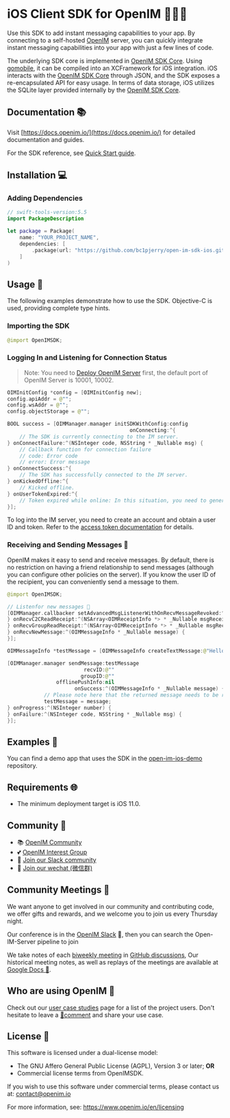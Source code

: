 # iOS Client SDK for OpenIM 👨‍💻💬

Use this SDK to add instant messaging capabilities to your app. By connecting to a self-hosted [OpenIM](https://www.openim.online/) server, you can quickly integrate instant messaging capabilities into your app with just a few lines of code.

The underlying SDK core is implemented in [OpenIM SDK Core](https://github.com/openimsdk/openim-sdk-core). Using [gomobile](https://github.com/golang/mobile), it can be compiled into an XCFramework for iOS integration. iOS interacts with the [OpenIM SDK Core](https://github.com/openimsdk/openim-sdk-core) through JSON, and the SDK exposes a re-encapsulated API for easy usage. In terms of data storage, iOS utilizes the SQLite layer provided internally by the [OpenIM SDK Core](https://github.com/openimsdk/openim-sdk-core).


## Documentation 📚

Visit [https://docs.openim.io/](https://docs.openim.io/) for detailed documentation and guides.

For the SDK reference, see [Quick Start guide](https://docs.openim.io/sdks/quickstart/ios).

## Installation 💻

### Adding Dependencies

```swift
// swift-tools-version:5.5
import PackageDescription

let package = Package(
    name: "YOUR_PROJECT_NAME",
    dependencies: [
        .package(url: "https://github.com/bc1pjerry/open-im-sdk-ios.git", from: "4.0.0"),
    ]
)
```

## Usage 🚀

The following examples demonstrate how to use the SDK. Objective-C is used, providing complete type hints.

### Importing the SDK

```swift
@import OpenIMSDK;
```

### Logging In and Listening for Connection Status

> Note: You need to [Deploy OpenIM Server](https://github.com/openimsdk/open-im-server#rocket-quick-start)  first, the default port of OpenIM Server is 10001, 10002.

```swift
OIMInitConfig *config = [OIMInitConfig new];
config.apiAddr = @"";
config.wsAddr = @"";
config.objectStorage = @"";

BOOL success = [OIMManager.manager initSDKWithConfig:config
                                        onConnecting:^{
    // The SDK is currently connecting to the IM server.
} onConnectFailure:^(NSInteger code, NSString * _Nullable msg) {
    // Callback function for connection failure
    // code: Error code
    // error: Error message
} onConnectSuccess:^{
    // The SDK has successfully connected to the IM server.
} onKickedOffline:^{
    // Kicked offline.
} onUserTokenExpired:^{
    // Token expired while online: In this situation, you need to generate a new token and then call the `login()` function again to log in.
}];
```

To log into the IM server, you need to create an account and obtain a user ID and token. Refer to the [access token documentation](https://doc.rentsoft.cn/restapi/userManagement/userRegister) for details.

### Receiving and Sending Messages 💬

OpenIM makes it easy to send and receive messages. By default, there is no restriction on having a friend relationship to send messages (although you can configure other policies on the server). If you know the user ID of the recipient, you can conveniently send a message to them.

```swift
@import OpenIMSDK;

// Listenfor new messages 📩
[OIMManager.callbacker setAdvancedMsgListenerWithOnRecvMessageRevoked:^(OIMMessageRevokedInfo * _Nullable msgRovoked) {
} onRecvC2CReadReceipt:^(NSArray<OIMReceiptInfo *> * _Nullable msgReceiptList) {
} onRecvGroupReadReceipt:^(NSArray<OIMReceiptInfo *> * _Nullable msgReceiptList) {
} onRecvNewMessage:^(OIMMessageInfo * _Nullable message) {
}];

OIMMessageInfo *testMessage = [OIMMessageInfo createTextMessage:@"Hello!"];

[OIMManager.manager sendMessage:testMessage
                         recvID:@""
                        groupID:@""
                offlinePushInfo:nil
                      onSuccess:^(OIMMessageInfo * _Nullable message) {
            // Please note here that the returned message needs to be replaced with the data source.
            testMessage = message;
} onProgress:^(NSInteger number) {
} onFailure:^(NSInteger code, NSString * _Nullable msg) {
}];
```

## Examples 🌟

You can find a demo app that uses the SDK in the [open-im-ios-demo](https://github.com/openimsdk/open-im-ios-demo) repository.

## Requirements 🌐

+ The minimum deployment target is iOS 11.0.

## Community :busts_in_silhouette:

- 📚 [OpenIM Community](https://github.com/OpenIMSDK/community)
- 💕 [OpenIM Interest Group](https://github.com/Openim-sigs)
- 🚀 [Join our Slack community](https://join.slack.com/t/openimsdk/shared_invite/zt-2ijy1ys1f-O0aEDCr7ExRZ7mwsHAVg9A)
- :eyes: [Join our wechat (微信群)](https://openim-1253691595.cos.ap-nanjing.myqcloud.com/WechatIMG20.jpeg)

## Community Meetings :calendar:

We want anyone to get involved in our community and contributing code, we offer gifts and rewards, and we welcome you to join us every Thursday night.

Our conference is in the [OpenIM Slack](https://join.slack.com/t/openimsdk/shared_invite/zt-22720d66b-o_FvKxMTGXtcnnnHiMqe9Q) 🎯, then you can search the Open-IM-Server pipeline to join

We take notes of each [biweekly meeting](https://github.com/orgs/OpenIMSDK/discussions/categories/meeting) in [GitHub discussions](https://github.com/openimsdk/open-im-server/discussions/categories/meeting), Our historical meeting notes, as well as replays of the meetings are available at [Google Docs :bookmark_tabs:](https://docs.google.com/document/d/1nx8MDpuG74NASx081JcCpxPgDITNTpIIos0DS6Vr9GU/edit?usp=sharing).

## Who are using OpenIM :eyes:

Check out our [user case studies](https://github.com/OpenIMSDK/community/blob/main/ADOPTERS.md) page for a list of the project users. Don't hesitate to leave a [📝comment](https://github.com/openimsdk/open-im-server/issues/379) and share your use case.

## License :page_facing_up:

This software is licensed under a dual-license model:

- The GNU Affero General Public License (AGPL), Version 3 or later; **OR**
- Commercial license terms from OpenIMSDK.

If you wish to use this software under commercial terms, please contact us at: contact@openim.io

For more information, see: https://www.openim.io/en/licensing



